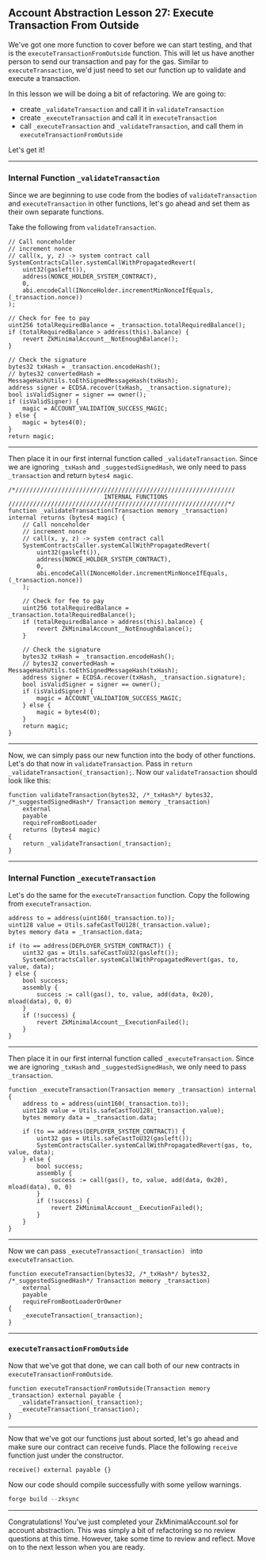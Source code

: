 ## Account Abstraction Lesson 27: Execute Transaction From Outside

We've got one more function to cover before we can start testing, and that is the `executeTransactionFromOutside` function. This will let us have another person to send our transaction and pay for the gas. Similar to `executeTransaction`, we'd just need to set our function up to validate and execute a transaction.

In this lesson we will be doing a bit of refactoring. We are going to:

- create `_validateTransaction` and call it in `validateTransaction`
- create `_executeTransaction` and call it in `executeTransaction`
- call `_executeTransaction` and `_validateTransaction`, and call them in `executeTransactionFromOutside`

Let's get it!

---
### Internal Function `_validateTransaction`

Since we are beginning to use code from the bodies of `validateTransaction` and `executeTransaction` in other functions, let's go ahead and set them as their own separate functions. 

Take the following from `validateTransaction`.

```solidity
// Call nonceholder
// increment nonce
// call(x, y, z) -> system contract call
SystemContractsCaller.systemCallWithPropagatedRevert(
    uint32(gasleft()),
    address(NONCE_HOLDER_SYSTEM_CONTRACT),
    0,
    abi.encodeCall(INonceHolder.incrementMinNonceIfEquals, (_transaction.nonce))
);

// Check for fee to pay
uint256 totalRequiredBalance = _transaction.totalRequiredBalance();
if (totalRequiredBalance > address(this).balance) {
    revert ZkMinimalAccount__NotEnoughBalance();
}

// Check the signature
bytes32 txHash = _transaction.encodeHash();
// bytes32 convertedHash = MessageHashUtils.toEthSignedMessageHash(txHash);
address signer = ECDSA.recover(txHash, _transaction.signature);
bool isValidSigner = signer == owner();
if (isValidSigner) {
    magic = ACCOUNT_VALIDATION_SUCCESS_MAGIC;
} else {
    magic = bytes4(0);
}
return magic;
```
---

Then place it in our first internal function called `_validateTransaction`. Since we are ignoring `_txHash` and `_suggestedSignedHash`, we only need to pass `_transaction` and return `bytes4 magic`.

```solidity
/*//////////////////////////////////////////////////////////////
                           INTERNAL FUNCTIONS
//////////////////////////////////////////////////////////////*/
function _validateTransaction(Transaction memory _transaction) internal returns (bytes4 magic) {
    // Call nonceholder
    // increment nonce
    // call(x, y, z) -> system contract call
    SystemContractsCaller.systemCallWithPropagatedRevert(
        uint32(gasleft()),
        address(NONCE_HOLDER_SYSTEM_CONTRACT),
        0,
        abi.encodeCall(INonceHolder.incrementMinNonceIfEquals, (_transaction.nonce))
    );

    // Check for fee to pay
    uint256 totalRequiredBalance = _transaction.totalRequiredBalance();
    if (totalRequiredBalance > address(this).balance) {
        revert ZkMinimalAccount__NotEnoughBalance();
    }

    // Check the signature
    bytes32 txHash = _transaction.encodeHash();
    // bytes32 convertedHash = MessageHashUtils.toEthSignedMessageHash(txHash);
    address signer = ECDSA.recover(txHash, _transaction.signature);
    bool isValidSigner = signer == owner();
    if (isValidSigner) {
        magic = ACCOUNT_VALIDATION_SUCCESS_MAGIC;
    } else {
        magic = bytes4(0);
    }
    return magic;
}
```
---

Now, we can simply pass our new function into the body of other functions. Let's do that now in `validateTransaction`. Pass in `return _validateTransaction(_transaction);`. Now our `validateTransaction` should look like this:


```solidity
function validateTransaction(bytes32, /*_txHash*/ bytes32, /*_suggestedSignedHash*/ Transaction memory _transaction)
    external
    payable
    requireFromBootLoader
    returns (bytes4 magic)
{
    return _validateTransaction(_transaction);
}
```

---
### Internal Function `_executeTransaction`

Let's do the same for the `executeTransaction` function. Copy the following from `executeTransaction`.

```solidity
address to = address(uint160(_transaction.to));
uint128 value = Utils.safeCastToU128(_transaction.value);
bytes memory data = _transaction.data;

if (to == address(DEPLOYER_SYSTEM_CONTRACT)) {
    uint32 gas = Utils.safeCastToU32(gasleft());
    SystemContractsCaller.systemCallWithPropagatedRevert(gas, to, value, data);
} else {
    bool success;
    assembly {
        success := call(gas(), to, value, add(data, 0x20), mload(data), 0, 0)
    }
    if (!success) {
        revert ZkMinimalAccount__ExecutionFailed();
    }
}
```
--- 

Then place it in our first internal function called `_executeTransaction`. Since we are ignoring `_txHash` and `_suggestedSignedHash`, we only need to pass `_transaction`.

```solidity
function _executeTransaction(Transaction memory _transaction) internal {
    address to = address(uint160(_transaction.to));
    uint128 value = Utils.safeCastToU128(_transaction.value);
    bytes memory data = _transaction.data;

    if (to == address(DEPLOYER_SYSTEM_CONTRACT)) {
        uint32 gas = Utils.safeCastToU32(gasleft());
        SystemContractsCaller.systemCallWithPropagatedRevert(gas, to, value, data);
    } else {
        bool success;
        assembly {
            success := call(gas(), to, value, add(data, 0x20), mload(data), 0, 0)
        }
        if (!success) {
            revert ZkMinimalAccount__ExecutionFailed();
        }
    }
}
```
---

Now we can pass `_executeTransaction(_transaction) ` into `executeTransaction`.

```solidity
function executeTransaction(bytes32, /*_txHash*/ bytes32, /*_suggestedSignedHash*/ Transaction memory _transaction)
    external
    payable
    requireFromBootLoaderOrOwner
{
    _executeTransaction(_transaction);
}
```
---
### `executeTransactionFromOutside`

Now that we've got that done, we can call both of our new contracts in `executeTransactionFromOutside`.

```solidity
function executeTransactionFromOutside(Transaction memory _transaction) external payable {
   _validateTransaction(_transaction);    
   _executeTransaction(_transaction);
}
```
---

Now that we've got our functions just about sorted, let's go ahead and make sure our contract can receive funds. Place the following `receive` function just under the constructor. 

```solidity
receive() external payable {}
```
Now our code should compile successfully with some yellow warnings. 

```js
forge build --zksync
```
---

Congratulations! You've just completed your ZkMinimalAccount.sol for account abstraction. This was simply a bit of refactoring so no review questions at this time. However, take some time to review and reflect. Move on to the next lesson when you are ready.

